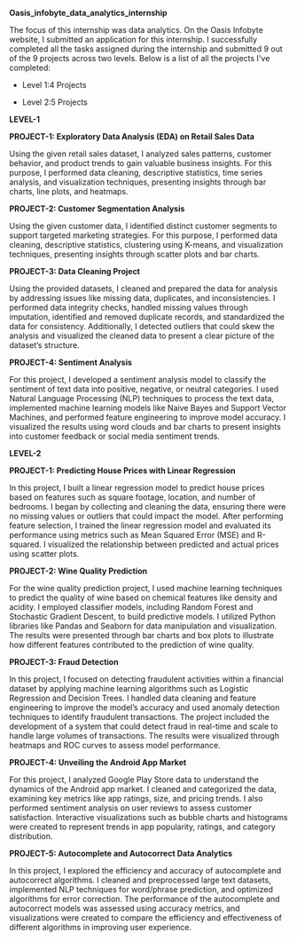 **Oasis_infobyte_data_analytics_internship**

The focus of this internship was data analytics. On the Oasis Infobyte website, I submitted an application for this internship. I successfully completed all the tasks assigned during the internship and submitted 9 out of the 9 projects across two levels. Below is a list of all the projects I've completed:  

- Level 1:4 Projects
   
- Level 2:5 Projects

**LEVEL-1**

**PROJECT-1: Exploratory Data Analysis (EDA) on Retail Sales Data**

Using the given retail sales dataset, I analyzed sales patterns, customer behavior, and product trends to gain valuable business insights. For this purpose, I performed data cleaning, descriptive statistics, time series analysis, and visualization techniques, presenting insights through bar charts, line plots, and heatmaps.

**PROJECT-2: Customer Segmentation Analysis**

Using the given customer data, I identified distinct customer segments to support targeted marketing strategies. For this purpose, I performed data cleaning, descriptive statistics, clustering using K-means, and visualization techniques, presenting insights through scatter plots and bar charts.

**PROJECT-3: Data Cleaning Project**

Using the provided datasets, I cleaned and prepared the data for analysis by addressing issues like missing data, duplicates, and inconsistencies. I performed data integrity checks, handled missing values through imputation, identified and removed duplicate records, and standardized the data for consistency. Additionally, I detected outliers that could skew the analysis and visualized the cleaned data to present a clear picture of the dataset’s structure.

**PROJECT-4: Sentiment Analysis**

For this project, I developed a sentiment analysis model to classify the sentiment of text data into positive, negative, or neutral categories. I used Natural Language Processing (NLP) techniques to process the text data, implemented machine learning models like Naive Bayes and Support Vector Machines, and performed feature engineering to improve model accuracy. I visualized the results using word clouds and bar charts to present insights into customer feedback or social media sentiment trends.

**LEVEL-2**

**PROJECT-1: Predicting House Prices with Linear Regression**

In this project, I built a linear regression model to predict house prices based on features such as square footage, location, and number of bedrooms. I began by collecting and cleaning the data, ensuring there were no missing values or outliers that could impact the model. After performing feature selection, I trained the linear regression model and evaluated its performance using metrics such as Mean Squared Error (MSE) and R-squared. I visualized the relationship between predicted and actual prices using scatter plots.

**PROJECT-2: Wine Quality Prediction**

For the wine quality prediction project, I used machine learning techniques to predict the quality of wine based on chemical features like density and acidity. I employed classifier models, including Random Forest and Stochastic Gradient Descent, to build predictive models. I utilized Python libraries like Pandas and Seaborn for data manipulation and visualization. The results were presented through bar charts and box plots to illustrate how different features contributed to the prediction of wine quality.

**PROJECT-3: Fraud Detection**

In this project, I focused on detecting fraudulent activities within a financial dataset by applying machine learning algorithms such as Logistic Regression and Decision Trees. I handled data cleaning and feature engineering to improve the model’s accuracy and used anomaly detection techniques to identify fraudulent transactions. The project included the development of a system that could detect fraud in real-time and scale to handle large volumes of transactions. The results were visualized through heatmaps and ROC curves to assess model performance.

**PROJECT-4: Unveiling the Android App Market**

For this project, I analyzed Google Play Store data to understand the dynamics of the Android app market. I cleaned and categorized the data, examining key metrics like app ratings, size, and pricing trends. I also performed sentiment analysis on user reviews to assess customer satisfaction. Interactive visualizations such as bubble charts and histograms were created to represent trends in app popularity, ratings, and category distribution.

**PROJECT-5: Autocomplete and Autocorrect Data Analytics**

In this project, I explored the efficiency and accuracy of autocomplete and autocorrect algorithms. I cleaned and preprocessed large text datasets, implemented NLP techniques for word/phrase prediction, and optimized algorithms for error correction. The performance of the autocomplete and autocorrect models was assessed using accuracy metrics, and visualizations were created to compare the efficiency and effectiveness of different algorithms in improving user experience.

